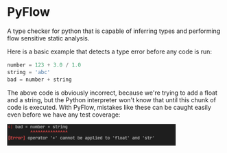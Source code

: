# PyFlow
A type checker for python that is capable of inferring types and performing flow sensitive static analysis.

Here is a basic example that detects a type error before any code is run:

```py
number = 123 + 3.0 / 1.0
string = 'abc'
bad = number + string
```

The above code is obviously incorrect, because we're trying to
add a float and a string, but the Python interpreter won't know that until this chunk of code is executed.
With PyFlow, mistakes like these can be caught easily even before we have any test coverage:

<img src="./media/ss1.png" height=50/>